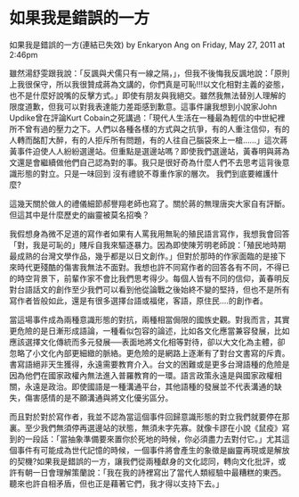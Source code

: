 # 如果我是錯誤的一方

 
如果我是錯誤的一方(連結已失效)
by Enkaryon Ang on Friday, May 27, 2011 at 2:46pm
 
雖然湯舒雯跟我說：「反諷與犬儒只有一線之隔，」，但我不後悔我反諷地說：「原則上我很保守，所以我很贊成蔣為文講的，你們真是可恥!!!以文化相對主義的姿態，也不是什麼好說嘴的反擊方式。」即使有朋友與我絕交。雖然我無法替別人理解的限度道歉，但我可以對我表達能力差距感到歉意。這事件讓我想到小說家John Updike曾在評論Kurt Cobain之死講過：「現代人生活在一種最為輕信的中世紀裡所不曾有過的壓力之下。人們以各種各樣的方式與之抗爭，有的人重注信仰，有的人轉而酩酊大醉，有的人拒斥所有問題，有的人往自己腦袋來上一槍……」這次蔣黃事件迫使人人紛紛選邊站。但重點是選邊站嗎？即使我們選邊站，黃春明與蔣為文還是會繼續做他們自己認為對的事。我只是很好奇為什麼人們不去思考這背後意識形態的對立。只是一味回到 沒有禮貌不尊重作家的層次。 我們到底要維護什麼?
 
這幾天關於做人的禮儀細節郝譽翔老師也寫了。關於蔣的無理唐突大家自有評斷。但這其中是什麼歷史的幽靈被莫名招喚？
 
我假想身為微不足道的寫作者如果有人罵我用無恥的殖民語言寫作，我想我會回答「對，我是可恥的」賤斥自我來驅逐暴力。因為即使陳芳明老師說：「殖民地時期最成熟的台灣文學作品，幾乎都是以日文創作。」但對於那時的作家面臨的是接下來時代更殘酷的傷害我無法不面對。我想也許不同寫作者的回答各有不同，不得已的時空背景下，前輩作家不會比我們思考得少。每個人皆有不同的信仰，黃春明反對台語話文的創作至少我們可以看到他從論戰之後始終不變的堅持，但也不是所有寫作者皆般如此，還是有很多選擇台語或福佬，客語，原住民....的創作者。
 
當這場事件成為兩種意識形態的對抗，兩種相當侷限的國族史觀。對我而言，其實更危險的是日漸形成語論，一種看似包容的論述，比如各文化應當兼容發展，比如應該選擇文化傳統而多元發展──表面地將文化相等對待，卻以大文化為主體，卻忽略了小文化內部更細緻的脈絡。更危險的是網路上逐漸有了對台文書寫的斥責。書寫語絕非天生獲得，永遠需要教育介入。台文的困難或是更多台灣語種的危險是因為他們在國家政權內無法進入普羅教育的一環。語言政策永遠是與國家政權相關，永遠是政治。即使國語是一種溝通平台，其他語種的發展並不代表溝通的缺失，傷害感情的是不願溝通與將文化優劣區分。
 
而且對於對於寫作者，我並不認為當這個事件回歸意識形態的對立我們就要停在那裏。至少我們無須停再選邊站的狀態，無須未字先寡。就像卡謬在小說《鼠疫》寫到的一段話：「當抽象準備要來置你於死地的時候，你必須盡力去對付它。」尤其這個事件有可能成為世代記憶的時候，一個事件將會產生的象徵是幽靈再現或是解放的契機?如果我是錯誤的一方，讓我們從兩種獻身的文化認同，轉向文化批評，或許有朝一日會理解策蘭說：「我在我的詩裡寫出了當代人類經驗中最糟糕的東西。聽來也許自相矛盾，但也正是藉著它們，我才得以支持下去。」
